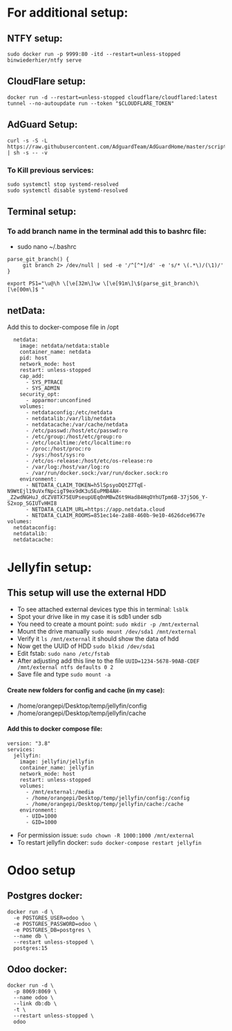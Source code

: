 # For additional setup:

## NTFY setup:
```
sudo docker run -p 9999:80 -itd --restart=unless-stopped binwiederhier/ntfy serve
```
## CloudFlare setup:
```
docker run -d --restart=unless-stopped cloudflare/cloudflared:latest tunnel --no-autoupdate run --token "$CLOUDFLARE_TOKEN"
```


## AdGuard Setup:
```
curl -s -S -L https://raw.githubusercontent.com/AdguardTeam/AdGuardHome/master/scripts/install.sh | sh -s -- -v
```
### To Kill previous services:

```
sudo systemctl stop systemd-resolved
sudo systemctl disable systemd-resolved
```


## Terminal setup:
### To add branch name in the terminal add this to bashrc file:
- sudo nano ~/.bashrc
```
parse_git_branch() {
     git branch 2> /dev/null | sed -e '/^[^*]/d' -e 's/* \(.*\)/(\1)/'
}

export PS1="\u@\h \[\e[32m\]\w \[\e[91m\]\$(parse_git_branch)\[\e[00m\]$ "
```

## netData:

Add this to docker-compose file in /opt

```
  netdata:
    image: netdata/netdata:stable
    container_name: netdata
    pid: host
    network_mode: host
    restart: unless-stopped
    cap_add:
      - SYS_PTRACE
      - SYS_ADMIN
    security_opt:
      - apparmor:unconfined
    volumes:
      - netdataconfig:/etc/netdata
      - netdatalib:/var/lib/netdata
      - netdatacache:/var/cache/netdata
      - /etc/passwd:/host/etc/passwd:ro
      - /etc/group:/host/etc/group:ro
      - /etc/localtime:/etc/localtime:ro
      - /proc:/host/proc:ro
      - /sys:/host/sys:ro
      - /etc/os-release:/host/etc/os-release:ro
      - /var/log:/host/var/log:ro
      - /var/run/docker.sock:/var/run/docker.sock:ro
    environment:
      - NETDATA_CLAIM_TOKEN=h5lSpsyoDQtZ7TqE-N9WtEjl19uVxfNpcigT9ex9dK3u5EuPMB4AH-_Z2wdNGHuJ_dCZV8TX75EUPseupUEq0nMBwZ6t9Had84HqOYhUTpm6B-37j5O6_Y-S2xop_SGIUTvHHI8
      - NETDATA_CLAIM_URL=https://app.netdata.cloud
      - NETDATA_CLAIM_ROOMS=851ec14e-2a88-460b-9e10-4626dce9677e
volumes:
  netdataconfig:
  netdatalib:
  netdatacache:
```

# Jellyfin setup:

## This setup will use the external HDD

- To see attached external devices type this in terminal:  `lsblk` 
- Spot your drive like in my case it is sdb1 under sdb
- You need to create a mount point: `sudo mkdir -p /mnt/external`
- Mount the drive manually `sudo mount /dev/sda1 /mnt/external`
- Verify it `ls /mnt/external` it should show the data of hdd
- Now get the UUID of HDD `sudo blkid /dev/sda1`
- Edit fstab: `sudo nano /etc/fstab`
 - After adjusting add this line to the file `UUID=1234-5678-90AB-CDEF /mnt/external ntfs defaults 0 2` 
 - Save file and type `sudo mount -a`  

#### Create new folders for config and cache (in my case):
- /home/orangepi/Desktop/temp/jellyfin/config
- /home/orangepi/Desktop/temp/jellyfin/cache

#### Add this to docker compose file:

```
version: "3.8"
services:
  jellyfin:
    image: jellyfin/jellyfin
    container_name: jellyfin
    network_mode: host
    restart: unless-stopped
    volumes:
      - /mnt/external:/media
      - /home/orangepi/Desktop/temp/jellyfin/config:/config
      - /home/orangepi/Desktop/temp/jellyfin/cache:/cache
    environment:
      - UID=1000
      - GID=1000
```
- For permission issue: `sudo chown -R 1000:1000 /mnt/external`
- To restart jellyfin docker: `sudo docker-compose restart jellyfin`


# Odoo setup

##  Postgres docker:

```
docker run -d \
  -e POSTGRES_USER=odoo \
  -e POSTGRES_PASSWORD=odoo \
  -e POSTGRES_DB=postgres \
  --name db \
  --restart unless-stopped \
  postgres:15
```

##  Odoo docker:

```
docker run -d \
  -p 8069:8069 \
  --name odoo \
  --link db:db \
  -t \
  --restart unless-stopped \
  odoo
```




